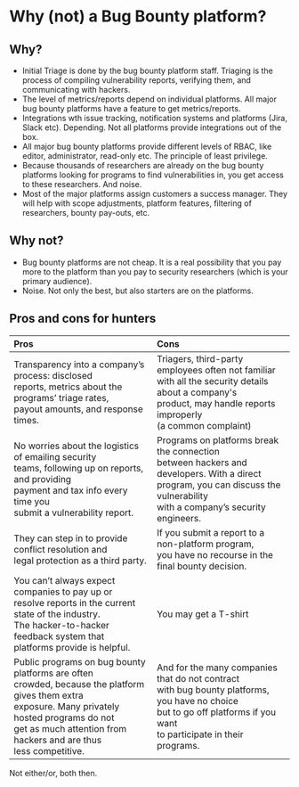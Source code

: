 # Why (not) a Bug Bounty platform?

## Why?

* Initial Triage is done by the bug bounty platform staff. Triaging is the process of compiling vulnerability reports, verifying them, and communicating with hackers.
* The level of metrics/reports depend on individual platforms. All major bug bounty platforms have a feature to get metrics/reports.
* Integrations wth issue tracking, notification systems and platforms (Jira, Slack etc). Depending. Not all platforms provide integrations out of the box.
* All major bug bounty platforms provide different levels of RBAC, like editor, administrator, read-only etc. The principle of least privilege.
* Because thousands of researchers are already on the bug bounty platforms looking for programs to find vulnerabilities in, you get access to these researchers. And noise.
* Most of the major platforms assign customers a success manager. They will help with scope adjustments, platform features, filtering of researchers, bounty pay-outs, etc.

## Why not?

* Bug bounty platforms are not cheap. It is a real possibility that you pay more to the platform than you pay to security researchers (which is your primary audience). 
* Noise. Not only the best, but also starters are on the platforms.

## Pros and cons for hunters

| Pros                                                                                                                                                                                                                           | Cons                                                                                                                                                                              |
|:-------------------------------------------------------------------------------------------------------------------------------------------------------------------------------------------------------------------------------|:----------------------------------------------------------------------------------------------------------------------------------------------------------------------------------|
| Transparency into a company’s process: disclosed<br>reports, metrics about the programs’ triage rates,<br>payout amounts, and response times.                                                                                  | Triagers, third-party employees often not familiar<br>with all the security details about a company's<br>product, may handle reports improperly<br>(a common complaint)           |
| No worries about the logistics of emailing security<br>teams, following up on reports, and providing<br>payment and tax info every time you<br>submit a vulnerability report.                                                  | Programs on platforms break the connection<br>between hackers and developers. With a direct<br>program, you can discuss the vulnerability<br>with a company’s security engineers. |
| They can step in to provide conflict resolution and<br>legal protection as a third party.                                                                                                                                      | If you submit a report to a non-platform program,<br>you have no recourse in the final bounty decision.                                                                           |
| You can’t always expect companies to pay up or<br>resolve reports in the current state of the industry.<br>The hacker-to-hacker feedback system that<br>platforms provide is helpful.                                          | You may get a T-shirt                                                                                                                                                             |
| Public programs on bug bounty platforms are often<br>crowded, because the platform gives them extra<br>exposure. Many privately hosted programs do not<br>get as much attention from hackers and are thus<br>less competitive. | And for the many companies that do not contract<br>with bug bounty platforms, you have no choice<br>but to go off platforms if you want<br>to participate in their programs.      |

Not either/or, both then.

